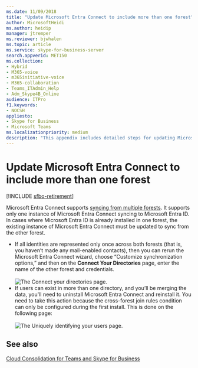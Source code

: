 ```yaml
---
ms.date: 11/09/2018
title: "Update Microsoft Entra Connect to include more than one forest"
author: MicrosoftHeidi
ms.author: heidip
manager: jtremper
ms.reviewer: bjwhalen
ms.topic: article
ms.service: skype-for-business-server
search.appverid: MET150
ms.collection: 
- Hybrid 
- M365-voice
- m365initiative-voice
- M365-collaboration
- Teams_ITAdmin_Help
- Adm_Skype4B_Online
audience: ITPro
f1.keywords:
- NOCSH
appliesto:
- Skype for Business 
- Microsoft Teams
ms.localizationpriority: medium
description: "This appendix includes detailed steps for updating Microsoft Entra Connect to include more than one forest as part of cloud consolidation for Teams and Skype for Business."
---
```


# Update Microsoft Entra Connect to include more than one forest

[!INCLUDE [sfbo-retirement](../../Hub/includes/sfbo-retirement.md)]

Microsoft Entra Connect supports [syncing from multiple forests](/azure/active-directory/connect/active-directory-aadconnect-topologies). It supports only one instance of Microsoft Entra Connect syncing to Microsoft Entra ID. In cases where Microsoft Entra ID is already installed in one forest, the existing instance of Microsoft Entra Connect must be updated to sync from the other forest.

 - If all identities are represented only once across both forests (that is, you haven’t made any mail-enabled contacts), then you can rerun the Microsoft Entra Connect wizard, choose “Customize synchronization options,” and then on the **Connect Your Directories** page, enter the name of the other forest and credentials.<br><br>
 ![The Connect your directories page.](../media/cloud-consolidation-connect-your-directories.png)
 - If users can exist in more than one directory, and you’ll be merging the data, you'll need to uninstall Microsoft Entra Connect and reinstall it. You need to take this action because the cross-forest join rules condition can only be configured during the first install. This is done on the following page:<br><br>
 ![The Uniquely identifying your users page.](../media/cloud-consolidation-uniquely-identifying-your-users.png)


## See also

[Cloud Consolidation for Teams and Skype for Business](cloud-consolidation.md)
